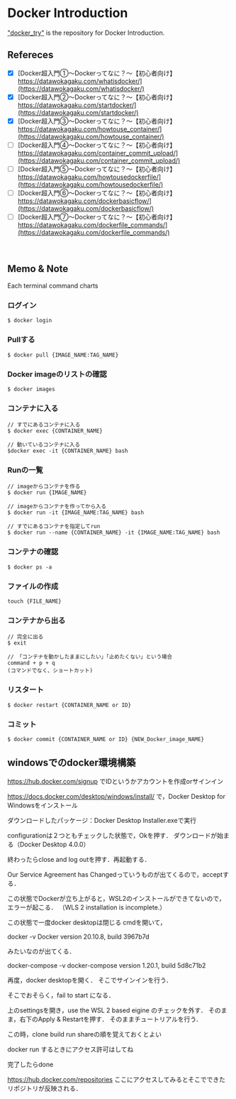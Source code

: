 # Docker Introduction
["docker_try"](https://github.com/jin237/docker_try) is the repository for Docker Introduction.
<br>


## Refereces
- [x] [Docker超入門①〜Dockerってなに？〜【初心者向け】<br>https://datawokagaku.com/whatisdocker/](https://datawokagaku.com/whatisdocker/)
- [x] [Docker超入門②〜Dockerってなに？〜【初心者向け】<br>https://datawokagaku.com/startdocker/](https://datawokagaku.com/startdocker/)
- [x] [Docker超入門③〜Dockerってなに？〜【初心者向け】<br>https://datawokagaku.com/howtouse_container/](https://datawokagaku.com/howtouse_container/)
- [ ] [Docker超入門④〜Dockerってなに？〜【初心者向け】<br>https://datawokagaku.com/container_commit_upload/](https://datawokagaku.com/container_commit_upload/)
- [ ] [Docker超入門⑤〜Dockerってなに？〜【初心者向け】<br>https://datawokagaku.com/howtousedockerfile/](https://datawokagaku.com/howtousedockerfile/)
- [ ] [Docker超入門⑥〜Dockerってなに？〜【初心者向け】<br>https://datawokagaku.com/dockerbasicflow/](https://datawokagaku.com/dockerbasicflow/)
- [ ] [Docker超入門⑦〜Dockerってなに？〜【初心者向け】<br>https://datawokagaku.com/dockerfile_commands/](https://datawokagaku.com/dockerfile_commands/)
<br>


## Memo & Note

Each terminal command charts

### ログイン
```
$ docker login
```

### Pullする
```
$ docker pull {IMAGE_NAME:TAG_NAME}
```

### Docker imageのリストの確認
```
$ docker images 
```

### コンテナに入る 
```
// すでにあるコンテナに入る
$ docker exec {CONTAINER_NAME}

// 動いているコンテナに入る
$docker exec -it {CONTAINER_NAME} bash
```

### Runの一覧
```
// imageからコンテナを作る
$ docker run {IMAGE_NAME}

// imageからコンテナを作ってから入る 
$ docker run -it {IMAGE_NAME:TAG_NAME} bash

// すでにあるコンテナを指定してrun
$ docker run --name {CONTAINER_NAME} -it {IMAGE_NAME:TAG_NAME} bash
```

### コンテナの確認
```
$ docker ps -a
```

### ファイルの作成
```
touch {FILE_NAME}
```

### コンテナから出る
```
// 完全に出る
$ exit

// 「コンテナを動かしたままにしたい」「止めたくない」という場合
command + p + q
(コマンドでなく、ショートカット)
```

### リスタート
```
$ docker restart {CONTAINER_NAME or ID}
```

### コミット
```
$ docker commit {CONTAINER_NAME or ID} {NEW_Docker_image_NAME}
```



## windowsでのdocker環境構築


https://hub.docker.com/signup
でIDというかアカウントを作成orサインイン

https://docs.docker.com/desktop/windows/install/
で，Docker Desktop for Windowsをインストール

ダウンロードしたパッケージ：Docker Desktop Installer.exeで実行

configurationは２つともチェックした状態で，Okを押す．
ダウンロードが始まる（Docker Desktop 4.0.0）

終わったらclose and log outを押す．再起動する．

Our Service Agreement has Changedっていうものが出てくるので，acceptする．

この状態でDockerが立ち上がると，WSL2のインストールができてないので，エラーが起こる．
（WLS 2 installation is incomplete.）

この状態で一度docker desktopは閉じる
cmdを開いて，

docker -v
Docker version 20.10.8, build 3967b7d

みたいなのが出てくる．

docker-compose -v
docker-compose version 1.20.1, build 5d8c71b2

再度，docker desktopを開く．
そこでサインインを行う．

そこでおそらく，fail to start になる．

上のsettingsを開き，use the WSL 2 based eigine
のチェックを外す．
そのまま，右下のApply & Restartを押す．
そのままチュートリアルを行う．

この時，clone build run shareの順を覚えておくとよい

docker run するときにアクセス許可はしてね

完了したらdone

https://hub.docker.com/repositories
ここにアクセスしてみるとそこでできたリポジトリが反映される．













